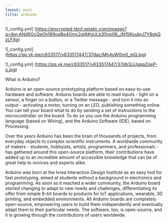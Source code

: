 ```yaml
---
layout: post
title: arduino
---
```



![_config.yml] (https://encrypted-tbn1.gstatic.com/images?q=tbn:ANd9GcQeGh189oqBe4Gmc2glAKgULb35np06_JN15KoubrJ7Y8gkQzLFXg)

![_config.yml] (https://pp.vk.me/c633517/v633517447/37dac/Mh4uW0m0_mQ.jpg)

![_config.yml] (https://pp.vk.me/c633517/v633517447/37db3/JJgppZqsP-o.jpg)

What is Arduino?

Arduino is an open-source prototyping platform based on easy-to-use hardware and software. Arduino boards are able to read inputs - light on a sensor, a finger on a button, or a Twitter message - and turn it into an output - activating a motor, turning on an LED, publishing something online. You can tell your board what to do by sending a set of instructions to the microcontroller on the board. To do so you use the Arduino programming language (based on Wiring), and the Arduino Software (IDE), based on Processing.

Over the years Arduino has been the brain of thousands of projects, from everyday objects to complex scientific instruments. A worldwide community of makers - students, hobbyists, artists, programmers, and professionals - has gathered around this open-source platform, their contributions have added up to an incredible amount of accessible knowledge that can be of great help to novices and experts alike.

Arduino was born at the Ivrea Interaction Design Institute as an easy tool for fast prototyping, aimed at students without a background in electronics and programming. As soon as it reached a wider community, the Arduino board started changing to adapt to new needs and challenges, differentiating its offer from simple 8-bit boards to products for IoT applications, wearable, 3D printing, and embedded environments. All Arduino boards are completely open-source, empowering users to build them independently and eventually adapt them to their particular needs. The software, too, is open-source, and it is growing through the contributions of users worldwide.
